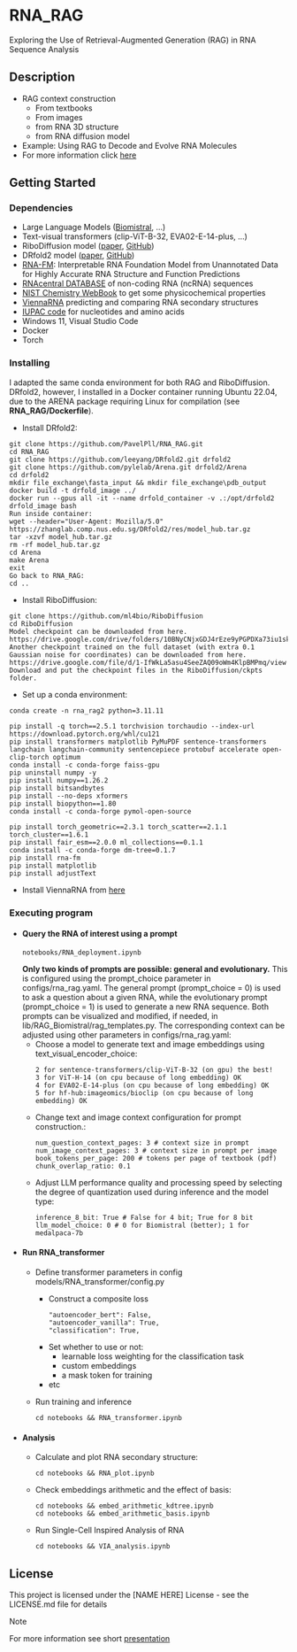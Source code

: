 # RNA_RAG
Exploring the Use of Retrieval-Augmented Generation (RAG) in RNA Sequence Analysis

## Description 
* RAG context construction
    * From textbooks
    * From images
    * from RNA 3D structure
    * from RNA diffusion model
* Example: Using RAG to Decode and Evolve RNA Molecules
* For more information click [here](https://github.com/PavelPll/RNA_RAG/blob/main/docs/rna_rag.pdf)



## Getting Started

### Dependencies
* Large Language Models ([Biomistral](https://arxiv.org/abs/2402.10373), ...)
* Text-visual transformers (clip-ViT-B-32, EVA02-E-14-plus, ...)
* RiboDiffusion model ([paper](https://pmc.ncbi.nlm.nih.gov/articles/PMC11211841/), [GitHub](https://github.com/ml4bio/RiboDiffusion))
* DRfold2 model ([paper](https://www.biorxiv.org/content/10.1101/2025.03.05.641632v1), [GitHub](https://github.com/leeyang/DRfold2.git))
* [RNA-FM](https://huggingface.co/multimolecule/rnafm): Interpretable RNA Foundation Model from Unannotated Data for Highly Accurate RNA Structure and Function Predictions
* [RNAcentral DATABASE](https://rnacentral.org) of non-coding RNA (ncRNA) sequences
* [NIST Chemistry WebBook](https://webbook.nist.gov/chemistry/) to get some physicochemical properties
* [ViennaRNA](https://www.tbi.univie.ac.at/RNA/ViennaRNA/doc/html) predicting and comparing RNA secondary structures
* [IUPAC code](https://www.bioinformatics.org/sms/iupac.html) for nucleotides and amino acids
* Windows 11, Visual Studio Code
* Docker
* Torch

### Installing

I adapted the same conda environment for both RAG and RiboDiffusion. DRfold2, however, I installed in a Docker container running Ubuntu 22.04, due to the ARENA package requiring Linux for compilation (see **RNA_RAG/Dockerfile**). 
* Install DRfold2:
```
git clone https://github.com/PavelPll/RNA_RAG.git
cd RNA_RAG
git clone https://github.com/leeyang/DRfold2.git drfold2
git clone https://github.com/pylelab/Arena.git drfold2/Arena
cd drfold2
mkdir file_exchange\fasta_input && mkdir file_exchange\pdb_output
docker build -t drfold_image ../
docker run --gpus all -it --name drfold_container -v .:/opt/drfold2 drfold_image bash
Run inside container:
wget --header="User-Agent: Mozilla/5.0" https://zhanglab.comp.nus.edu.sg/DRfold2/res/model_hub.tar.gz
tar -xzvf model_hub.tar.gz
rm -rf model_hub.tar.gz
cd Arena
make Arena
exit
Go back to RNA_RAG:
cd ..
```

* Install RiboDiffusion:
```
git clone https://github.com/ml4bio/RiboDiffusion
cd RiboDiffusion
Model checkpoint can be downloaded from here. 
https://drive.google.com/drive/folders/10BNyCNjxGDJ4rEze9yPGPDXa73iu1skx
Another checkpoint trained on the full dataset (with extra 0.1 Gaussian noise for coordinates) can be downloaded from here.
https://drive.google.com/file/d/1-IfWkLa5asu4SeeZAQ09oWm4KlpBMPmq/view
Download and put the checkpoint files in the RiboDiffusion/ckpts folder.
```
* Set up a conda environment:
```
conda create -n rna_rag2 python=3.11.11

pip install -q torch==2.5.1 torchvision torchaudio --index-url https://download.pytorch.org/whl/cu121
pip install transformers matplotlib PyMuPDF sentence-transformers langchain langchain-community sentencepiece protobuf accelerate open-clip-torch optimum
conda install -c conda-forge faiss-gpu
pip uninstall numpy -y
pip install numpy==1.26.2
pip install bitsandbytes
pip install --no-deps xformers
pip install biopython==1.80
conda install -c conda-forge pymol-open-source

pip install torch_geometric==2.3.1 torch_scatter==2.1.1 torch_cluster==1.6.1
pip install fair_esm==2.0.0 ml_collections==0.1.1
conda install -c conda-forge dm-tree=0.1.7
pip install rna-fm
pip install matplotlib
pip install adjustText
```
* Install ViennaRNA from [here](https://www.tbi.univie.ac.at/RNA/ViennaRNA/doc/html/install.html)

### Executing program

* #### Query the RNA of interest using a prompt
     ```
     notebooks/RNA_deployment.ipynb
     ```
     **Only two kinds of prompts are possible: general and evolutionary.** This is configured using the prompt_choice parameter in configs/rna_rag.yaml. The general prompt (prompt_choice = 0) is used to ask a question about a given RNA, while the evolutionary prompt (prompt_choice = 1) is used to generate a new RNA sequence. Both prompts can be visualized and modified, if needed, in lib/RAG_Biomistral/rag_templates.py. The corresponding context can be adjusted using other parameters in configs/rna_rag.yaml:
    * Choose a model to generate text and image embeddings using text_visual_encoder_choice:
         ```
         2 for sentence-transformers/clip-ViT-B-32 (on gpu) the best!
         3 for ViT-H-14 (on cpu because of long embedding) OK                  
         4 for EVA02-E-14-plus (on cpu because of long embedding) OK                      
         5 for hf-hub:imageomics/bioclip (on cpu because of long embedding) OK
         ```
    * Change text and image context configuration for prompt construction.:
        ```
        num_question_context_pages: 3 # context size in prompt
        num_image_context_pages: 3 # context size in prompt per image
        book_tokens_per_page: 200 # tokens per page of textbook (pdf)
        chunk_overlap_ratio: 0.1  
        ```
    * Adjust LLM performance quality and processing speed by selecting the degree of quantization used during inference and the model type:
        ```
        inference_8_bit: True # False for 4 bit; True for 8 bit
        llm_model_choice: 0 # 0 for Biomistral (better); 1 for medalpaca-7b
        ```
* #### Run RNA_transformer
    * Define transformer parameters in config models/RNA_transformer/config.py
      
        * Construct a composite loss
            ```
            "autoencoder_bert": False,
            "autoencoder_vanilla": True,
            "classification": True,
            ```
        *  Set whether to use or not:
            * learnable loss weighting for the classification task
            * custom embeddings  
            * a mask token for training
        * etc
    * Run training and inference
        ```
        cd notebooks && RNA_transformer.ipynb
        ```
* #### Analysis
    * Calculate and plot RNA secondary structure:
        ```
        cd notebooks && RNA_plot.ipynb
        ```
    * Check embeddings arithmetic and the effect of basis:
        ```
        cd notebooks && embed_arithmetic_kdtree.ipynb
        cd notebooks && embed_arithmetic_basis.ipynb
        ```
    * Run Single-Cell Inspired Analysis of RNA
        ```
        cd notebooks && VIA_analysis.ipynb
        ```

## License
This project is licensed under the [NAME HERE] License - see the LICENSE.md file for details



> [!NOTE]
> For more information see short [presentation](https://github.com/PavelPll/RNA_transformer/blob/main/docs/RNA_transformer.pdf)

